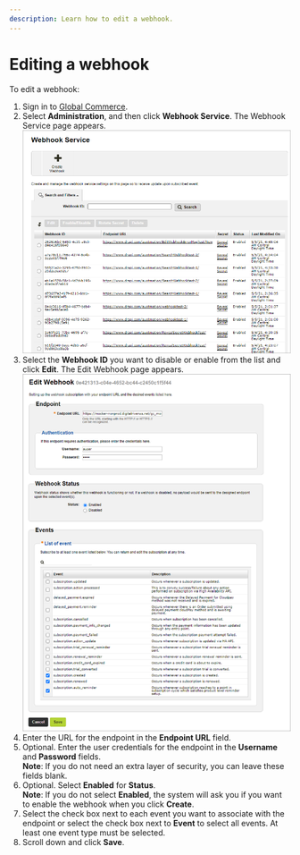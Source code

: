 ```yaml
---
description: Learn how to edit a webhook.
---
```


# Editing a webhook

To edit a webhook:

1. Sign in to [Global Commerce](https://gc.digitalriver.com/gc/ent/login.do).
2. Select **Administration**, and then click **Webhook Service**. The Webhook Service page appears.\
   &#x20;<img src="../../../.gitbook/assets/Webhook-Service (1).png" alt="" data-size="original">
3. Select the **Webhook ID** you want to disable or enable from the list and click **Edit**. The Edit Webhook page appears.\
   &#x20;<img src="../../../.gitbook/assets/Edit Webhook Event.png" alt="" data-size="original">&#x20;
4. Enter the URL for the endpoint in the **Endpoint URL** field.
5. Optional. Enter the user credentials for the endpoint in the **Username** and **Password** fields.\
   **Note**: If you do not need an extra layer of security, you can leave these fields blank.
6. Optional. Select **Enabled** for **Status**.\
   **Note**: If you do not select **Enabled**, the system will ask you if you want to enable the webhook when you click **Create**.
7. Select the check box next to each event you want to associate with the endpoint or select the check box next to **Event** to select all events. At least one event type must be selected.
8. Scroll down and click **Save**.  &#x20;
